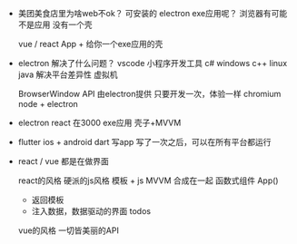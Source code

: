- 美团美食店里为啥web不ok？ 可安装的 electron exe应用呢？
  浏览器有可能 不是应用 没有一个壳

  vue / react App + 给你一个exe应用的壳

- electron 解决了什么问题？
  vscode 小程序开发工具
  c# windows
  c++ linux
  java 解决平台差异性 虚拟机

  BrowserWindow API 由electron提供
  只要开发一次，体验一样
  chromium  node + electron

- electron react  在3000
  exe应用  壳子+MVVM

- flutter  ios + android
  dart  写app
  写了一次之后，可以在所有平台都运行

- react / vue 都是在做界面

  react的风格 硬派的js风格
  模板 + js MVVM 合成在一起
  函数式组件 App()
  - 返回模板
  - 注入数据，数据驱动的界面
    todos


  vue的风格 一切皆美丽的API